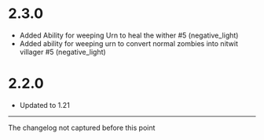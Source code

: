 # 2.3.0

- Added Ability for weeping Urn to heal the wither #5 (negative_light)
- Added ability for weeping urn to convert normal zombies into nitwit villager #5 (negative_light)

# 2.2.0
- Updated to 1.21

---

The changelog not captured before this point